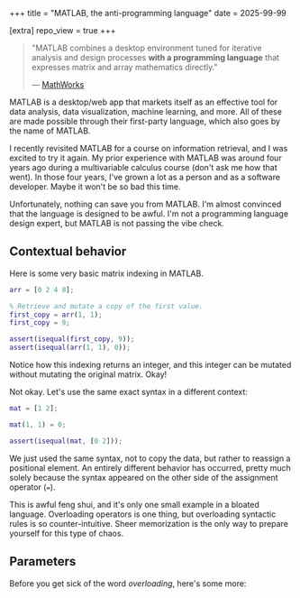 +++
title = "MATLAB, the anti-programming language"
date = 2025-99-99

[extra]
repo_view = true
+++

> "MATLAB combines a desktop environment tuned for iterative analysis and design processes __with a programming language__ that expresses matrix and array mathematics directly."
>
> — [MathWorks](https://www.mathworks.com/products/matlab.html)

MATLAB is a desktop/web app that markets itself as an effective tool for data analysis, data visualization, machine learning, and more. All of these are made possible through their first-party language, which also goes by the name of MATLAB.

I recently revisited MATLAB for a course on information retrieval, and I was excited to try it again. My prior experience with MATLAB was around four years ago during a multivariable calculus course (don't ask me how that went). In those four years, I've grown a lot as a person and as a software developer. Maybe it won't be so bad this time.

Unfortunately, nothing can save you from MATLAB. I'm almost convinced that the language is designed to be awful. I'm not a programming language design expert, but MATLAB is not passing the vibe check.

## Contextual behavior

<!-- Let me get some syntax out of the way. I promise, I won't teach you any more MATLAB than is necessary. -->

<!-- When constructing a matrix in MATLAB, a semicolon (`;`) is used to separate rows of elements. This is how we create our two-dimensional matrix below. -->

<!-- Ranges are often used to index subsections of matrices. The syntax `a:b` expands to "all integers in the inclusive range $[a, b]$." A colon by itself (`:`) expands to "all possible values/rows/columns/whatever." -->

Here is some very basic matrix indexing in MATLAB.

```matlab
arr = [0 2 4 8];

% Retrieve and mutate a copy of the first value.
first_copy = arr(1, 1);
first_copy = 9;

assert(isequal(first_copy, 9));
assert(isequal(arr(1, 1), 0));
```

Notice how this indexing returns an integer, and this integer can be mutated without mutating the original matrix. Okay!

Not okay. Let's use the same exact syntax in a different context:

```matlab
mat = [1 2];

mat(1, 1) = 0;

assert(isequal(mat, [0 2]));
```

We just used the same syntax, not to copy the data, but rather to reassign a positional element. An entirely different behavior has occurred, pretty much solely because the syntax appeared on the other side of the assignment operator (`=`).

This is awful feng shui, and it's only one small example in a bloated language. Overloading operators is one thing, but overloading syntactic rules is so counter-intuitive. Sheer memorization is the only way to prepare yourself for this type of chaos.

## Parameters

Before you get sick of the word _overloading_, here's some more:
